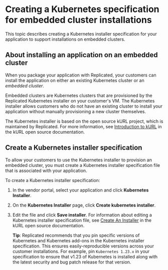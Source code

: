 # Creating a Kubernetes specification for embedded cluster installations

This topic describes creating a Kubernetes installer specification for your application
to support installations on embedded clusters.

## About installing an application on an embedded cluster

When you package your application with Replicated, your customers can install the
application on either an existing Kubernetes cluster or an _embedded cluster_.

Embedded clusters are Kubernetes clusters that are provisioned by the Replicated
Kubernetes installer on your customer's VM. The Kubernetes installer allows customers
who do not have an existing cluster to install your application without manually
provisioning a new cluster themselves.

The Kubernetes installer is based on the open source kURL project, which is maintained
by Replicated. For more information, see [Introduction to kURL](https://kurl.sh/docs/introduction/)
in the kURL open source documentation.

## Create a Kubernetes installer specification

To allow your customers to use the Kubernetes installer to provision an embedded
cluster, you must create a Kubernetes installer specification file that is associated
with your application.

To create a Kubernetes installer specification:

1. In the vendor portal, select your application and click **Kubernetes Installer**.
1. On the **Kubernetes Installer** page, click **Create kubernetes installer**.
1. Edit the file and click **Save installer**. For information about editing a
Kubernetes installer specification file, see [Create An Installer](https://kurl.sh/docs/create-installer/)
in the kURL open source documentation.

   **Tip**: Replicated recommends that you pin specific versions of Kubernetes and Kubernetes add-ons in the Kubernetes installer specification. This ensures easily-reproducible versions across your customer installations. For example, pin `Kubernetes 1.23.x` in your specification to ensure that v1.23 of Kubernetes is installed along with the latest security and bug patch release for that version.
